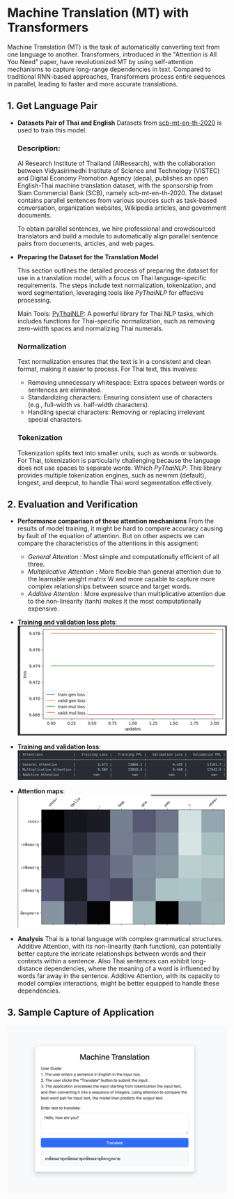# Machine Translation (MT) with Transformers
Machine Translation (MT) is the task of automatically converting text from one language to another. Transformers, introduced in the "Attention is All You Need" paper, have revolutionized MT by using self-attention mechanisms to capture long-range dependencies in text.  Compared to traditional RNN-based approaches, Transformers process entire sequences in parallel, leading to faster and more accurate translations.

## 1. Get Language Pair

- **Datasets Pair of Thai and English**
  Datasets from [scb-mt-en-th-2020](https://github.com/vistec-AI/dataset-releases/releases/tag/scb-mt-en-th-2020_v1.0) is used to train this model. 
  ### Description: 
  AI Research Institute of Thailand (AIResearch), with the collaboration between Vidyasirimedhi Institute of Science and Technology (VISTEC) and Digital Economy Promotion Agency (depa), publishes an open English-Thai machine translation dataset, with the sponsorship from Siam Commercial Bank (SCB), namely scb-mt-en-th-2020. The dataset contains parallel sentences from various sources such as task-based conversation, organization websites, Wikipedia articles, and government documents.

  To obtain parallel sentences, we hire professional and crowdsourced translators and build a module to automatically align parallel sentence pairs from documents, articles, and web pages.

- **Preparing the Dataset for the Translation Model**

  This section outlines the detailed process of preparing the dataset for use in a translation model, with a focus on Thai language-specific requirements. The steps include text normalization, tokenization, and word segmentation, leveraging tools like _PyThaiNLP_ for effective processing.

  Main Tools:
  [PyThaiNLP](https://pythainlp.org/dev-docs/api/tokenize.html): A powerful library for Thai NLP tasks, which includes functions for Thai-specific normalization, such as removing zero-width spaces and normalizing Thai numerals.

  ### Normalization
  Text normalization ensures that the text is in a consistent and clean format, making it easier to process. For Thai text, this involves:
    - Removing unnecessary whitespace: Extra spaces between words or sentences are eliminated.
    - Standardizing characters: Ensuring consistent use of characters (e.g., full-width vs. half-width characters).
    - Handling special characters: Removing or replacing irrelevant special characters.

  ### Tokenization
  Tokenization splits text into smaller units, such as words or subwords. For Thai, tokenization is particularly challenging because the language does not use spaces to separate words. Which _PyThaiNLP_: This library provides multiple tokenization engines, such as newmm (default), longest, and deepcut, to handle Thai word segmentation effectively.

## 2. Evaluation  and Verification 

- **Performance comparison of these attention mechanisms**
 From the results of model training, it might be hard to compare accuracy causing by fault of the equation of attention. But on other aspects we can compare the characteristics of the attentions in this assigment:
  - *General Attention* : Most simple and computationally efficient of all three.
  - *Multiplicative Attention* : More flexible than general attention due to the learnable weight matrix W and more capable to capture more complex relationships between source and target words.
  - *Additive Attention* : More expressive than multiplicative attention due to the non-linearity (tanh) makes it the most computationally expensive.

- **Training and validation loss plots**:
  ![App Screenshot](pictures/plotloss.png)

- **Training and validation loss**:
  ![App Screenshot](pictures/table.png)

- **Attention maps**:
  ![App Screenshot](pictures/attentionMap.png)

- **Analysis** 
Thai is a tonal language with complex grammatical structures. Additive Attention, with its non-linearity (tanh function), can potentially better capture the intricate relationships between words and their contexts within a sentence. Also Thai sentences can exhibit long-distance dependencies, where the meaning of a word is influenced by words far away in the sentence. Additive Attention, with its capacity to model complex interactions, might be better equipped to handle these dependencies.


## 3. Sample Capture of Application
  ![App Screenshot](pictures/app.png)